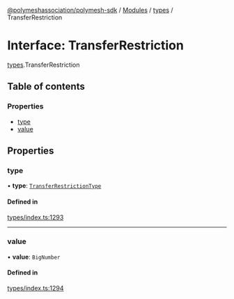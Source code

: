 [@polymeshassociation/polymesh-sdk](../README.md) / [Modules](../modules.md) / [types](../modules/types.md) / TransferRestriction

# Interface: TransferRestriction

[types](../modules/types.md).TransferRestriction

## Table of contents

### Properties

- [type](types.TransferRestriction.md#type)
- [value](types.TransferRestriction.md#value)

## Properties

### type

• **type**: [`TransferRestrictionType`](../enums/types.TransferRestrictionType.md)

#### Defined in

[types/index.ts:1293](https://github.com/PolymathNetwork/polymesh-sdk/blob/31dfa0dc/src/types/index.ts#L1293)

___

### value

• **value**: `BigNumber`

#### Defined in

[types/index.ts:1294](https://github.com/PolymathNetwork/polymesh-sdk/blob/31dfa0dc/src/types/index.ts#L1294)
